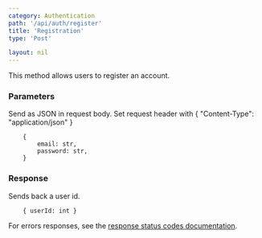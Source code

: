 ```yaml
---
category: Authentication
path: '/api/auth/register'
title: 'Registration'
type: 'Post'

layout: nil
---
```


This method allows users to register an account.

### Parameters

Send as JSON in request body.
Set request header with { "Content-Type": "application/json" }

```
	{ 
		email: str,
		password: str,
	}
```

### Response

Sends back a user id.

```
	{ userId: int }
```

For errors responses, see the [response status codes documentation](#response-status-codes).